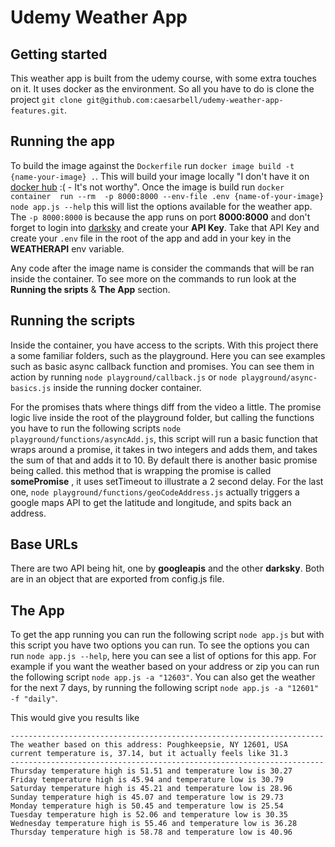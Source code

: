 # Udemy Weather App

## Getting started
This weather app is built from the udemy course, with some extra touches on it. It uses docker as the environment. So all you have to do is clone the project `git clone git@github.com:caesarbell/udemy-weather-app-features.git`.

## Running the app
To build the image against the `Dockerfile`  run `docker image build -t {name-your-image} .`. This will build your image locally "I don't have it on [docker hub](hub.docker.com) :( - It's not worthy". Once the image is build run `docker container  run --rm  -p 8000:8000 --env-file .env {name-of-your-image} node app.js --help` this will list the options available for the weather app. The `-p 8000:8000` is because the app runs on port **8000:8000**  and don't forget to login into [darksky](https://darksky.net/dev) and create your **API Key**. Take that API Key and create your `.env` file in the root of the app and add in your key in the **WEATHERAPI** env variable.

Any code after the image name is consider the commands that will be ran inside the container. To see more on the commands to run look at the **Running the sripts** & **The App** section.


## Running the scripts
Inside the container, you have access to the scripts. With this project there a some familiar folders, such as the playground. Here you can see examples such as basic async callback function and promises. You can see them in action by running `node playground/callback.js` or `node playground/async-basics.js` inside the running docker container.

For the promises thats where things diff from the video a little. The promise logic live inside the root of the playground folder, but calling the functions you have to run the following scripts `node playground/functions/asyncAdd.js`, this script will run a basic function that wraps around a promise, it takes in two integers and adds them, and takes the sum of that and adds it to 10. By default there is another basic promise being called. this method that is wrapping the promise is called **somePromise** , it uses setTimeout to illustrate a 2 second delay. For the last one, `node playground/functions/geoCodeAddress.js` actually triggers a google maps API to get the latitude and longitude, and spits back an address.

## Base URLs
There are two API being hit, one by **googleapis** and the other **darksky**. Both are in an object that are exported from config.js file.



## The App
To get the app running you can run the following script `node app.js` but with this script you have two options you can run. To see the options you can run `node app.js --help`, here you can see a list of options for this app.  For example if you want the weather based on your address or zip you can run the following script `node app.js -a "12603"`. You can also get the weather for the next 7 days, by running the following script `node app.js -a "12601" -f "daily"`.

This would give you results like

```
----------------------------------------------------------------------
The weather based on this address: Poughkeepsie, NY 12601, USA
current temperature is, 37.14, but it actually feels like 31.3
----------------------------------------------------------------------
Thursday temperature high is 51.51 and temperature low is 30.27
Friday temperature high is 45.94 and temperature low is 30.79
Saturday temperature high is 45.21 and temperature low is 28.96
Sunday temperature high is 45.07 and temperature low is 29.73
Monday temperature high is 50.45 and temperature low is 25.54
Tuesday temperature high is 52.06 and temperature low is 30.35
Wednesday temperature high is 55.46 and temperature low is 36.28
Thursday temperature high is 58.78 and temperature low is 40.96
```
